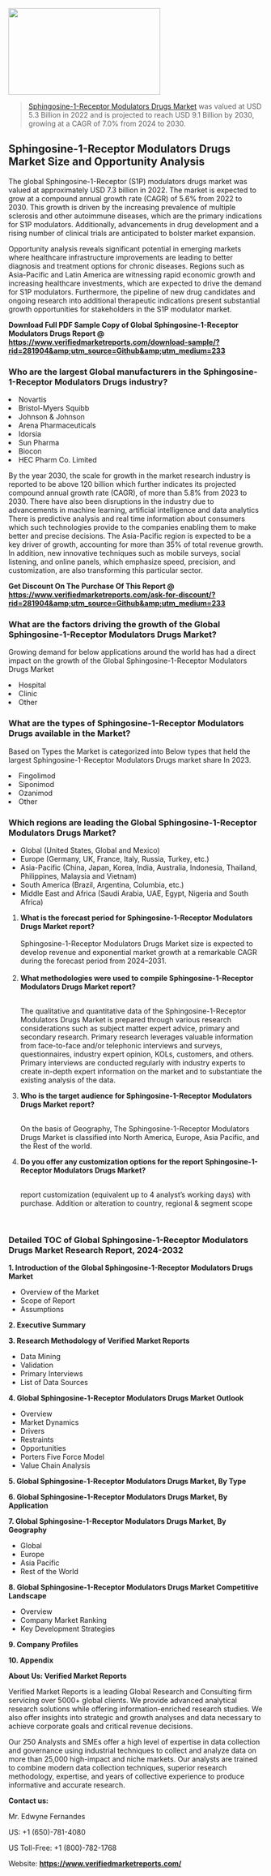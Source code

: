 <img src="https://ffe5etoiles.com/wp-content/uploads/2024/12/MST1-300x171.png" alt="" width="300" height="171" class="alignnone size-medium wp-image-20088" /><blockquote><p><p><a href="https://www.verifiedmarketreports.com/download-sample/?rid=281904&utm_source=Github&utm_medium=233" target="_blank">Sphingosine-1-Receptor Modulators Drugs Market</a> was valued at USD 5.3 Billion in 2022 and is projected to reach USD 9.1 Billion by 2030, growing at a CAGR of 7.0% from 2024 to 2030.</p></blockquote><p><h2>Sphingosine-1-Receptor Modulators Drugs Market Size and Opportunity Analysis</h2> <p>The global Sphingosine-1-Receptor (S1P) modulators drugs market was valued at approximately USD 7.3 billion in 2022. The market is expected to grow at a compound annual growth rate (CAGR) of 5.6% from 2022 to 2030. This growth is driven by the increasing prevalence of multiple sclerosis and other autoimmune diseases, which are the primary indications for S1P modulators. Additionally, advancements in drug development and a rising number of clinical trials are anticipated to bolster market expansion.</p> <p>Opportunity analysis reveals significant potential in emerging markets where healthcare infrastructure improvements are leading to better diagnosis and treatment options for chronic diseases. Regions such as Asia-Pacific and Latin America are witnessing rapid economic growth and increasing healthcare investments, which are expected to drive the demand for S1P modulators. Furthermore, the pipeline of new drug candidates and ongoing research into additional therapeutic indications present substantial growth opportunities for stakeholders in the S1P modulator market.</p> </p><p class=""><strong>Download Full PDF Sample Copy of Global Sphingosine-1-Receptor Modulators Drugs Report @ <a href="https://www.verifiedmarketreports.com/download-sample/?rid=281904&amp;utm_source=Github&amp;utm_medium=233" target="_blank">https://www.verifiedmarketreports.com/download-sample/?rid=281904&amp;utm_source=Github&amp;utm_medium=233</a></strong></p><h3 id="" class="">Who are the largest Global manufacturers in the Sphingosine-1-Receptor Modulators Drugs industry?</h3><p><li>Novartis</li><li> Bristol-Myers Squibb</li><li> Johnson & Johnson</li><li> Arena Pharmaceuticals</li><li> Idorsia</li><li> Sun Pharma</li><li> Biocon</li><li> HEC Pharm Co. Limited</li></p><div class=""><div class="" dir="" data-message-author-role="" data-message-id="" data-message-model-slug=""><div class=""><div class=""><div class=""><div class="" dir="" data-message-author-role="" data-message-id="" data-message-model-slug=""><div class=""><div class=""><p>By the year 2030, the scale for growth in the market research industry is reported to be above 120 billion which further indicates its projected compound annual growth rate (CAGR), of more than 5.8% from 2023 to 2030. There have also been disruptions in the industry due to advancements in machine learning, artificial intelligence and data analytics There is predictive analysis and real time information about consumers which such technologies provide to the companies enabling them to make better and precise decisions. The Asia-Pacific region is expected to be a key driver of growth, accounting for more than 35% of total revenue growth. In addition, new innovative techniques such as mobile surveys, social listening, and online panels, which emphasize speed, precision, and customization, are also transforming this particular sector.</p><p><strong>Get Discount On The Purchase Of This Report @&nbsp; <a href="https://www.verifiedmarketreports.com/ask-for-discount/?rid=281904&amp;utm_source=Github&amp;utm_medium=233" target="_blank">https://www.verifiedmarketreports.com/ask-for-discount/?rid=281904&amp;utm_source=Github&amp;utm_medium=233</a></strong></p></div></div></div></div></div></div></div></div><h3 id="" class="">What are the factors driving the growth of the Global Sphingosine-1-Receptor Modulators Drugs Market?</h3><p id="" class="">Growing demand for below applications around the world has had a direct impact on the growth of the Global Sphingosine-1-Receptor Modulators Drugs Market</p><p id="" class=""><li>Hospital</li><li> Clinic</li><li> Other</li></p><h3 id="" class="">What are the types of Sphingosine-1-Receptor Modulators Drugs available in the Market?</h3><p id="" class="">Based on Types the Market is categorized into Below types that held the largest Sphingosine-1-Receptor Modulators Drugs market share In 2023.</p><p id="" class=""><li>Fingolimod</li><li> Siponimod</li><li> Ozanimod</li><li> Other</li></p><h3 id="" class="">Which regions are leading the Global Sphingosine-1-Receptor Modulators Drugs Market?</h3><ul><li>Global (United States, Global and Mexico)</li><li>Europe (Germany, UK, France, Italy, Russia, Turkey, etc.)</li><li>Asia-Pacific (China, Japan, Korea, India, Australia, Indonesia, Thailand, Philippines, Malaysia and Vietnam)</li><li>South America (Brazil, Argentina, Columbia, etc.)</li><li>Middle East and Africa (Saudi Arabia, UAE, Egypt, Nigeria and South Africa)</li></ul><p><ol><li><strong>What is the forecast period for Sphingosine-1-Receptor Modulators Drugs Market report?<br /></strong><br /><span data-sheets-root="1" data-sheets-value="{&quot;1&quot;:2,&quot;2&quot;:&quot;XXXX size is expected to develop revenue and exponential market growth at a remarkable CAGR during the forecast period from 2024&ndash;2030.&quot;}" data-sheets-userformat="{&quot;2&quot;:12674,&quot;4&quot;:{&quot;1&quot;:2,&quot;2&quot;:16776960},&quot;10&quot;:2,&quot;11&quot;:0,&quot;15&quot;:&quot;Arial&quot;,&quot;16&quot;:12}">Sphingosine-1-Receptor Modulators Drugs Market size is expected to develop revenue and exponential market growth at a remarkable CAGR during the forecast period from 2024&ndash;2031.</span><br /><br /></li><li><strong>What methodologies were used to compile Sphingosine-1-Receptor Modulators Drugs Market report?<br /><br /></strong><p>The qualitative and quantitative data of the&nbsp;Sphingosine-1-Receptor Modulators Drugs Market is prepared through various research considerations such as subject matter expert advice, primary and secondary research. Primary research leverages valuable information from face-to-face and/or telephonic interviews and surveys, questionnaires, industry expert opinion, KOLs, customers, and others. Primary interviews are conducted regularly with industry experts to create in-depth expert information on the market and to substantiate the existing analysis of the data.&nbsp;</p></li><li><strong>Who is the target audience for Sphingosine-1-Receptor Modulators Drugs Market report?<br /><br /></strong><p>On the basis of Geography, The&nbsp;Sphingosine-1-Receptor Modulators Drugs Market is classified into North America, Europe, Asia Pacific, and the Rest of the world.</p></li><li><strong>Do you offer any customization options for the report Sphingosine-1-Receptor Modulators Drugs Market?<br /><br /></strong><p>report customization (equivalent up to 4 analyst&rsquo;s working days) with purchase. Addition or alteration to country, regional &amp; segment scope</p><p>&nbsp;</p></li></ol></p><h3 id="" class="">Detailed TOC of Global Sphingosine-1-Receptor Modulators Drugs Market Research Report, 2024-2032</h3><p id="" class=""><strong>1. Introduction of the Global Sphingosine-1-Receptor Modulators Drugs Market</strong></p><ul><li>Overview of the Market</li><li>Scope of Report</li><li>Assumptions</li></ul><p id="" class=""><strong>2. Executive Summary</strong></p><p id="" class=""><strong>3. Research Methodology of&nbsp;Verified Market Reports</strong></p><ul><li>Data Mining</li><li>Validation</li><li>Primary Interviews</li><li>List of Data Sources</li></ul><p id="" class=""><strong>4. Global Sphingosine-1-Receptor Modulators Drugs Market Outlook</strong></p><ul><li>Overview</li><li>Market Dynamics</li><li>Drivers</li><li>Restraints</li><li>Opportunities</li><li>Porters Five Force Model</li><li>Value Chain Analysis</li></ul><p id="" class=""><strong>5. Global Sphingosine-1-Receptor Modulators Drugs Market, By&nbsp;Type</strong></p><p id="" class=""><strong>6. Global Sphingosine-1-Receptor Modulators Drugs Market, By Application</strong></p><p id="" class=""><strong>7. Global Sphingosine-1-Receptor Modulators Drugs Market, By Geography</strong></p><ul><li>Global</li><li>Europe</li><li>Asia Pacific</li><li>Rest of the World</li></ul><p id="" class=""><strong>8. Global Sphingosine-1-Receptor Modulators Drugs Market Competitive Landscape</strong></p><ul><li>Overview</li><li>Company Market Ranking</li><li>Key Development Strategies</li></ul><p id="" class=""><strong>9. Company Profiles</strong></p><p id="" class=""><strong>10. Appendix</strong></p><p id="" class=""><strong>About Us: Verified Market Reports</strong></p><p id="" class="">Verified Market Reports is a leading Global Research and Consulting firm servicing over 5000+ global clients. We provide advanced analytical research solutions while offering information-enriched research studies. We also offer insights into strategic and growth analyses and data necessary to achieve corporate goals and critical revenue decisions.</p><p id="" class="">Our 250 Analysts and SMEs offer a high level of expertise in data collection and governance using industrial techniques to collect and analyze data on more than 25,000 high-impact and niche markets. Our analysts are trained to combine modern data collection techniques, superior research methodology, expertise, and years of collective experience to produce informative and accurate research.</p><p id="" class=""><strong>Contact us:</strong></p><p id="" class="">Mr. Edwyne Fernandes</p><p id="" class="">US: +1 (650)-781-4080</p><p id="" class="">US Toll-Free: +1 (800)-782-1768</p><p id="" class="">Website: <a target="" data-test-app-aware-link=""><strong>https://www.verifiedmarketreports.com/</strong></a></p>
